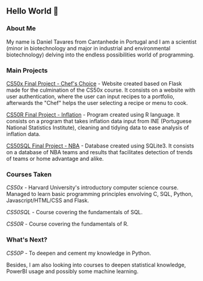 ## Hello World 👋

### About Me
My name is Daniel Tavares from Cantanhede in Portugal and I am a scientist (minor in biotechnology and major in industrial and environmental biotechnology) delving into the endless possibilities world of programming.

### Main Projects
<a href="[https://github.com/Dragonny8/CS50xFinalproject]" target="_blank">CS50x Final Project - Chef's Choice</a> - Website created based on Flask made for the culmination of the CS50x course. It consists on a website with user authentication, where the user can input recipes to a portfolio, afterwards the "Chef" helps the user selecting a recipe or menu to cook.

<a href="[https://github.com/Dragonny8/CS50R---Final-Project]" target="_blank">CS50R Final Project - Inflation</a> - Program created using R language. It consists on a program that takes inflation data input from INE (Portuguese National Statistics Institute), cleaning and tidying data to ease analysis of inflation data.

<a href="[https://github.com/Dragonny8/CS50SQL-Final-Project]" target="_blank">CS50SQL Final Project - NBA</a> - Database created using SQLite3. It consists on a database of NBA teams and results that facilitates detection of trends of teams or home advantage and alike.



### Courses Taken

*CS50x* - Harvard University's introductory computer science course. Managed to learn basic programming principles envolving C, SQL, Python, Javascript/HTML/CSS and Flask.

*CS50SQL* - Course covering the fundamentals of SQL.

*CS50R* - Course covering the fundamentals of R.

### What's Next?

*CS50P* - To deepen and cement my knowledge in Python.

Besides, I am also looking into courses to deepen statistical knowledge, PowerBI usage and possibly some machine learning.
